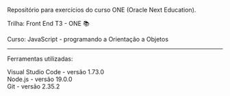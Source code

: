 Repositório para exercícios do curso ONE (Oracle Next Education).


Trilha: Front End T3 - ONE &#128218;

Curso: JavaScript - programando a Orientação a Objetos

______________________________________________________________
Ferramentas utilizadas:

Visual Studio Code - versão 1.73.0<br>
Node.js - versão 19.0.0<br>
Git - versão 2.35.2
